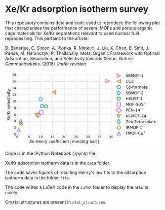 # Xe/Kr adsorption isotherm survey

This repository contains data and code used to reproduce the following plot that characterizes the performance of several MOFs and porous organic cage materials for Xe/Kr separations relevant to used nuclear fuel reprocessing. This pertains to the article:

D. Banerjee, C. Simon, A. Plonka, R. Motkuri, J. Liu, X. Chen, B. Smit, J. Parise, M. Haranczyk, P. Thallapally. Metal Organic Framework with Optimal Adsorption, Separation, and Selectivity towards Xenon. *Nature Communications*. (2016) *Under revision*

![Alt text](performance_plot_only_expt.png "Performance plot")

Code is in the IPython Notebook (.ipynb) file.

Xe/Kr adsorption isotherm data is in the `data` folder.

The code saves figures of resulting Henry's law fits to the adsorption isotherm data in the folder `fits`.

The code writes a LaTeX code in the `LaTeX` folder to display the results nicely.

Crystal structures are present in `xtal_structures`.
